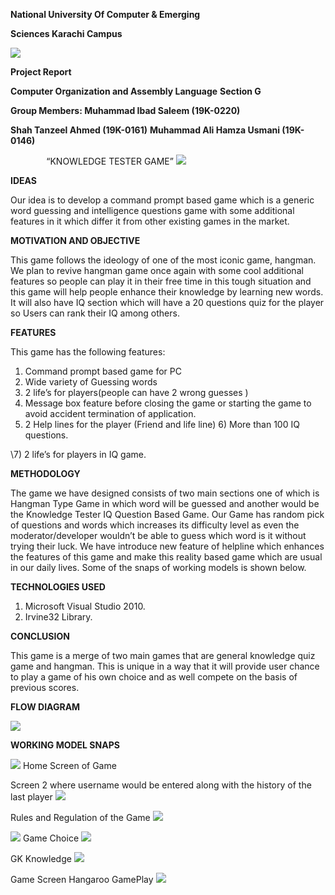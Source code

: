 ﻿**National University Of Computer & Emerging** 

**Sciences Karachi Campus**

![](COAL\_PROJECT\_REPORT.001.png)

**Project Report** 

**Computer Organization and Assembly Language** **Section G** 

**Group Members:  Muhammad Ibad Saleem (19K-0220)** 

**Shah Tanzeel Ahmed (19K-0161)** **Muhammad Ali Hamza Usmani (19K-0146)**

`        `“KNOWLEDGE TESTER GAME” ![](COAL\_PROJECT\_REPORT.002.png)

**IDEAS** 

Our idea is to develop a command prompt based game which is a generic word guessing and intelligence questions game with some additional features in it which differ it from other existing games in the market. 

**MOTIVATION AND OBJECTIVE** 

This game follows the ideology of one of the most iconic game, hangman. We plan to revive hangman game once again with some cool additional features so people can play it in their free time in this tough situation and this game will help people enhance their knowledge by learning new words. It will also have IQ section which will have a 20 questions quiz for the player so Users can rank their IQ among others.  

**FEATURES** 

This game has the following features:  

1) Command prompt based game for PC  
1) Wide variety of Guessing words  
1) 2 life’s for players(people can have 2 wrong guesses  )  
1) Message box feature before closing the game or starting the game to avoid accident termination of application.  
1) 2 Help lines for the player (Friend and life line) 6)   More than 100 IQ questions.  

\7)   2 life’s for players in IQ game. 

**METHODOLOGY** 

The game we have designed consists of two main sections one of which is  Hangman  Type Game in which word will be guessed and another would be the Knowledge Tester IQ Question Based Game. Our Game has random pick of questions and words which increases its difficulty level as even the moderator/developer wouldn’t be able to guess which word is it without trying their luck. We have introduce new feature of helpline which enhances the features of this game and make this reality based game which are usual in our daily lives. Some of the snaps of working models is shown below.  

**TECHNOLOGIES USED** 

1. Microsoft Visual Studio 2010.  
1. Irvine32 Library.  

**CONCLUSION** 

This game is a merge of two main games that are general knowledge quiz game and hangman. This is unique in a way that it will provide user chance to play a game of his own choice and as well compete on the basis of previous scores. 

**FLOW DIAGRAM** 

![](COAL\_PROJECT\_REPORT.003.png)

**WORKING MODEL SNAPS** 

![](COAL\_PROJECT\_REPORT.004.png) Home Screen of Game 

Screen 2 where username would be entered along with the history of the last player ![](COAL\_PROJECT\_REPORT.005.png)

Rules and Regulation of the Game ![](COAL\_PROJECT\_REPORT.006.png)

![](COAL\_PROJECT\_REPORT.007.png) Game Choice ![](COAL\_PROJECT\_REPORT.008.png)

GK Knowledge ![](COAL\_PROJECT\_REPORT.009.png)

Game Screen Hangaroo GamePlay ![](COAL\_PROJECT\_REPORT.010.png)
